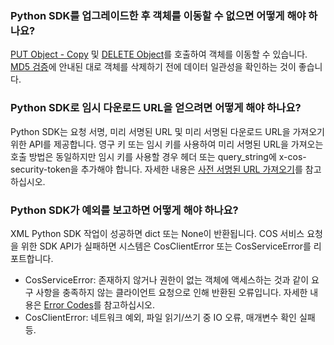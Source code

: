 ### Python SDK를 업그레이드한 후 객체를 이동할 수 없으면 어떻게 해야 하나요?

[PUT Object - Copy](https://intl.cloud.tencent.com/document/product/436/10881) 및 [DELETE Object](https://intl.cloud.tencent.com/document/product/436/7743)를 호출하여 객체를 이동할 수 있습니다. [MD5 검증](https://intl.cloud.tencent.com/document/product/436/32467)에 안내된 대로 객체를 삭제하기 전에 데이터 일관성을 확인하는 것이 좋습니다.

### Python SDK로 임시 다운로드 URL을 얻으려면 어떻게 해야 하나요?

Python SDK는 요청 서명, 미리 서명된 URL 및 미리 서명된 다운로드 URL을 가져오기 위한 API를 제공합니다. 영구 키 또는 임시 키를 사용하여 미리 서명된 URL을 가져오는 호출 방법은 동일하지만 임시 키를 사용할 경우 헤더 또는 query_string에 x-cos-security-token을 추가해야 합니다. 자세한 내용은 [사전 서명된 URL 가져오기](https://intl.cloud.tencent.com/document/product/436/31548)를 참고하십시오.

### Python SDK가 예외를 보고하면 어떻게 해야 하나요?

XML Python SDK 작업이 성공하면 dict 또는 None이 반환됩니다. COS 서비스 요청을 위한 SDK API가 실패하면 시스템은 CosClientError 또는 CosServiceError를 리포트합니다.

- CosServiceError: 존재하지 않거나 권한이 없는 객체에 액세스하는 것과 같이 요구 사항을 충족하지 않는 클라이언트 요청으로 인해 반환된 오류입니다. 자세한 내용은 [Error Codes](https://intl.cloud.tencent.com/document/product/436/7730)를 참고하십시오.
- CosClientError: 네트워크 예외, 파일 읽기/쓰기 중 IO 오류, 매개변수 확인 실패 등.


